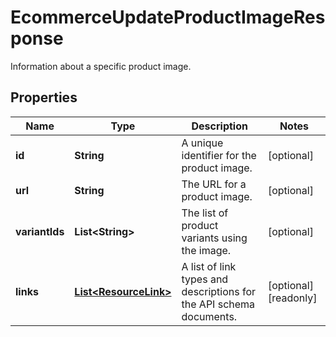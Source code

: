 

# EcommerceUpdateProductImageResponse

Information about a specific product image.

## Properties

| Name | Type | Description | Notes |
|------------ | ------------- | ------------- | -------------|
|**id** | **String** | A unique identifier for the product image. |  [optional] |
|**url** | **String** | The URL for a product image. |  [optional] |
|**variantIds** | **List&lt;String&gt;** | The list of product variants using the image. |  [optional] |
|**links** | [**List&lt;ResourceLink&gt;**](ResourceLink.md) | A list of link types and descriptions for the API schema documents. |  [optional] [readonly] |



